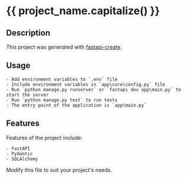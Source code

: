 # {{ project_name.capitalize() }}

## Description

This project was generated with [fastapi-create](https://github.com/OluwaFavour/fastapi-create).

## Usage

    - Add environment variables to `.env` file
    - Include environment variables in `app\core\config.py` file
    - Run `python manage.py runserver` or `fastapi dev app\main.py` to start the server
    - Run `python manage.py test` to run tests
    - The entry point of the application is `app\main.py`

## Features

Features of the project include:

    - FastAPI
    - Pydantic
    - SQLAlchemy

Modify this file to suit your project's needs.
